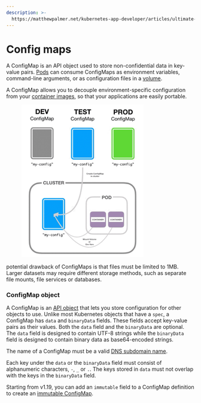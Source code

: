 ```yaml
---
description: >-
  https://matthewpalmer.net/kubernetes-app-developer/articles/ultimate-configmap-guide-kubernetes.html
---
```


# Config maps

A ConfigMap is an API object used to store non-confidential data in key-value pairs. [Pods](https://kubernetes.io/docs/concepts/workloads/pods/) can consume ConfigMaps as environment variables, command-line arguments, or as configuration files in a [volume](https://kubernetes.io/docs/concepts/storage/volumes/).

A ConfigMap allows you to decouple environment-specific configuration from your [container images](https://kubernetes.io/docs/reference/glossary/?all=true#term-image), so that your applications are easily portable.

<figure><img src="../.gitbook/assets/image (1).png" alt="" width="327"><figcaption></figcaption></figure>



potential drawback of ConfigMaps is that files must be limited to 1MB. Larger datasets may require different storage methods, such as separate file mounts, file services or databases.

### ConfigMap object <a href="#configmap-object" id="configmap-object"></a>

A ConfigMap is an [API object](https://kubernetes.io/docs/concepts/overview/working-with-objects/#kubernetes-objects) that lets you store configuration for other objects to use. Unlike most Kubernetes objects that have a `spec`, a ConfigMap has `data` and `binaryData` fields. These fields accept key-value pairs as their values. Both the `data` field and the `binaryData` are optional. The `data` field is designed to contain UTF-8 strings while the `binaryData` field is designed to contain binary data as base64-encoded strings.

The name of a ConfigMap must be a valid [DNS subdomain name](https://kubernetes.io/docs/concepts/overview/working-with-objects/names#dns-subdomain-names).

Each key under the `data` or the `binaryData` field must consist of alphanumeric characters, `-`, `_` or `.`. The keys stored in `data` must not overlap with the keys in the `binaryData` field.

Starting from v1.19, you can add an `immutable` field to a ConfigMap definition to create an [immutable ConfigMap](https://kubernetes.io/docs/concepts/configuration/configmap/#configmap-immutable).
